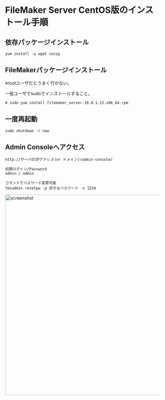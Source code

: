# FileMaker Server CentOS版のインストール手順
## 依存パッケージインストール
```
yum install -y wget unzip
```

## FileMakerパッケージインストール
※rootユーザだとうまく行かない。

一般ユーザでsudoでインストールすること。
```
# sudo yum install filemaker_server-19.0.1-22.x86_64.rpm
```

## 一度再起動
```
sudo shutdown -r now
```

## Admin Consoleへアクセス
```
http://サーバのIPアドレス(or ドメイン)/admin-console/

初期ログイン/Password
admin / admin

コマンドでパスワード変更可能
fmsadmin resetpw -p 好きなパスワード -z 1234
```

<img width="650" alt="screenshot" src="https://user-images.githubusercontent.com/7894265/82768378-9cf0c180-9e69-11ea-84c0-e8067bbe6a4f.png">
